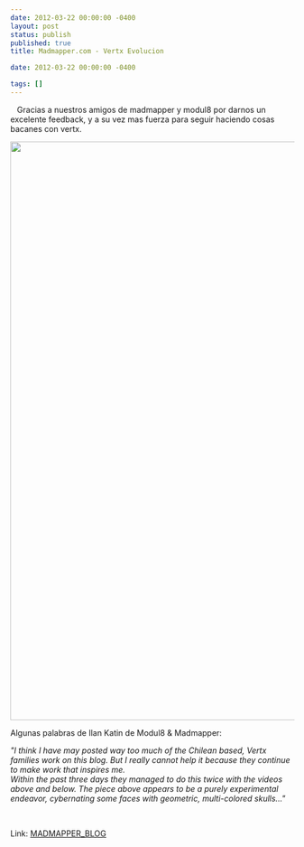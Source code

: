```yaml
---
date: 2012-03-22 00:00:00 -0400
layout: post
status: publish
published: true
title: Madmapper.com - Vertx Evolucion

date: 2012-03-22 00:00:00 -0400

tags: []
---
```


<p style="text-align: left;">&nbsp; &nbsp;Gracias a nuestros amigos de madmapper y modul8 por darnos un excelente feedback, y a su vez mas fuerza para seguir haciendo cosas bacanes con vertx.</p>
<p style="text-align: center;"><a href="http://www.trimex.cl/wp-content/uploads/Vertx-evolutions-MadMapper11.jpg"><img class="alignnone size-large wp-image-632" title="Vertx evolutions | MadMapper" src="http://www.trimex.cl/wp-content/uploads/Vertx-evolutions-MadMapper11-505x1024.jpg" alt="" width="505" height="1024" /></a></p>
<p style="text-align: left;">Algunas palabras de Ilan Katin de Modul8 & Madmapper:</p>
<p><em>"I think I have may posted way too much of the Chilean based, Vertx families work on this blog. But I really cannot help it because they continue to make work that inspires me.</em><br />
<em> Within the past three days they managed to do this twice with the videos above and below. The piece above appears to be a purely experimental endeavor, cybernating some faces with geometric, multi-colored skulls..."</em></p>
<p>&nbsp;</p>
<p>Link:&nbsp;<a title="Madmapper Blog" href="http://www.madmapper.com/2012/03/22/vertx-evolutions/" target="_blank">MADMAPPER_BLOG</a></p>
